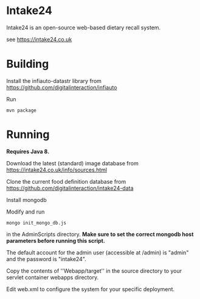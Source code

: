 

Intake24
========

Intake24 is an open-source web-based dietary recall system.

see https://intake24.co.uk

Building
========

Install the infiauto-datastr library from https://github.com/digitalinteraction/infiauto

Run

    mvn package


Running
=======

**Requires Java 8.**

Download the latest (standard) image database from https://intake24.co.uk/info/sources.html

Clone the current food definition database from https://github.com/digitalinteraction/intake24-data

Install mongodb

Modify and run 

    mongo init_mongo_db.js 

in the AdminScripts directory. **Make sure to set the correct mongodb host parameters before running this script.**

The default account for the admin user (accessible at <webapp host url>/admin) is "admin" and the password is "intake24". 

Copy the contents of ''Webapp/target'' in the source directory to your servlet container webapps directory. 

Edit web.xml to configure the system for your specific deployment.
